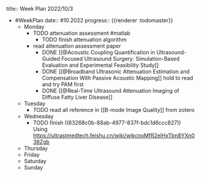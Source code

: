 title:: Week Plan 2022/10/3

- #WeekPlan
  date:: #10.2022
  progress:: {{renderer :todomaster}}
	- Monday
		- TODO attenuation assessment #matlab
			- TODO finish attenuation algorithm
		- read attenuation assessment paper
			- DONE [[@Acoustic Coupling Quantification in Ultrasound-Guided Focused Ultrasound Surgery: Simulation-Based Evaluation and Experimental Feasibility Study]]
			- DONE [[@Broadband Ultrasonic Attenuation Estimation and Compensation With Passive Acoustic Mapping]] hold to read and try PAM first
			- DONE [[@Real-Time Ultrasound Attenuation Imaging of Diffuse Fatty Liver Disease]]
	- Tuesday
		- TODO read all reference in [[B-mode Image Quality]] from zotero
	- Wednesday
		- TODO finish ((63268c0b-88ab-4977-837f-bdc1d6ccc827)) Using https://ultrastmedtech.feishu.cn/wiki/wikcnoMfR2elHxTbn8YXn038Zgb
	- Thursday
	- Friday
	- Saturday
	- Sunday